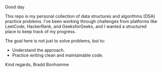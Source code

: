 Good day

This repo is my personal collection of data structures and algorithms (DSA) practice problems. I’ve been working through challenges from platforms like LeetCode, HackerRank, and GeeksforGeeks, and I wanted a structured place to keep track of my progress.

The goal here is not just to solve problems, but to:

- Understand the approach.
- Practice writing clean and maintainable code.

Kind regards,
Bradd Bonhomme
